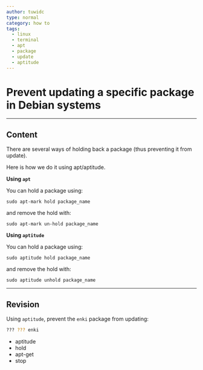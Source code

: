 ```yaml
---
author: tuwidc
type: normal
category: how to
tags:
  - linux
  - terminal
  - apt
  - package
  - update
  - aptitude
---
```


# Prevent updating a specific package in Debian systems


---

## Content

There are several ways of holding back a package (thus preventing it from update).

Here is how we do it using apt/aptitude.

**Using `apt`**

You can hold a package using:

```plain-text
sudo apt-mark hold package_name
```

and remove the hold with:

```plain-text
sudo apt-mark un-hold package_name
```

**Using `aptitude`**

You can hold a package using:

```plain-text
sudo aptitude hold package_name
```

and remove the hold with:

```plain-text
sudo aptitude unhold package_name
```


---

## Revision

Using `aptitude`, prevent the `enki` package from updating:

```bash
??? ??? enki
```

- aptitude
- hold
- apt-get
- stop

